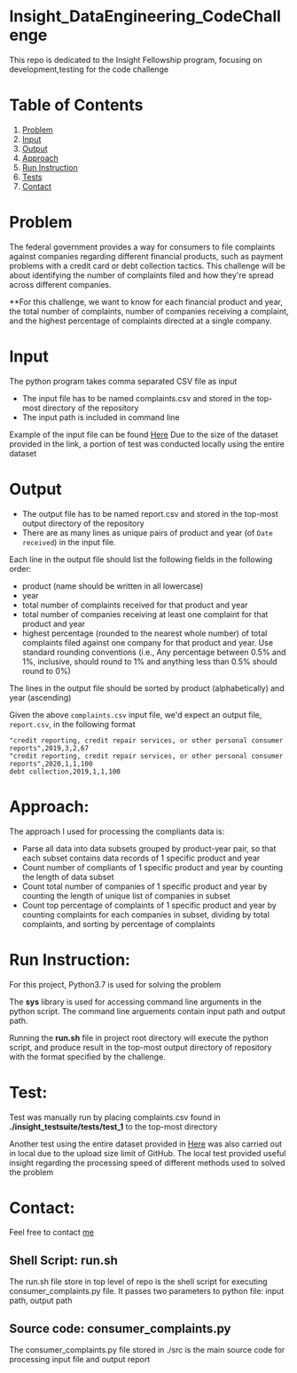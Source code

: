# Insight_DataEngineering_CodeChallenge
This repo is dedicated to the Insight Fellowship program, focusing on development,testing for the code challenge

# Table of Contents
1. [Problem](README.md#Problem)
2. [Input](README.md#Input)
3. [Output](README.md#Output)
4. [Approach](README.md#Approach)
5. [Run Instruction](README.md#Run-Instruction)
6. [Tests](README.md#Tests)
7. [Contact](README.md#Contact)

# Problem
The federal government provides a way for consumers to file complaints against companies regarding different financial products, such as payment problems with a credit card or debt collection tactics. This challenge will be about identifying the number of complaints filed and how they're spread across different companies.

**For this challenge, we want to know for each financial product and year, the total number of complaints, number of companies receiving a complaint, and the highest percentage of complaints directed at a single company.

# Input
The python program takes comma separated CSV file as input
  * The input file has to be named complaints.csv and stored in the top-most directory of the repository
  * The input path is included in command line 

Example of the input file can be found [Here](http://files.consumerfinance.gov/ccdb/complaints.csv.zip)
Due to the size of the dataset provided in the link, a portion of test was conducted locally using the entire dataset


# Output
  * The output file has to be named report.csv and stored in the top-most output directory of the repository
  * There are as many lines as unique pairs of product and year (of `Date received`) in the input file. 

Each line in the output file should list the following fields in the following order:
* product (name should be written in all lowercase)
* year
* total number of complaints received for that product and year
* total number of companies receiving at least one complaint for that product and year
* highest percentage (rounded to the nearest whole number) of total complaints filed against one company for that product and year. Use standard rounding conventions (i.e., Any percentage between 0.5% and 1%, inclusive, should round to 1% and anything less than 0.5% should round to 0%)

The lines in the output file should be sorted by product (alphabetically) and year (ascending)

Given the above `complaints.csv` input file, we'd expect an output file, `report.csv`, in the following format
```
"credit reporting, credit repair services, or other personal consumer reports",2019,3,2,67
"credit reporting, credit repair services, or other personal consumer reports",2020,1,1,100
debt collection,2019,1,1,100
```
# Approach:
The approach I used for processing the compliants data is:
* Parse all data into data subsets grouped by product-year pair, so that each subset contains data records of 1 specific product and year
* Count number of compliants of 1 specific product and year by counting the length of data subset
* Count total number of companies of 1 specific product and year by counting the length of unique list of companies in subset
* Count top percentage of complaints of 1 specific product and year by counting complaints for each companies in subset, dividing by total complaints, and sorting by percentage of complaints

# Run Instruction:
For this project, Python3.7 is used for solving the problem 

The **sys** library is used for accessing command line arguments in the python script. The command line arguements contain input path and output path.

Running the **run.sh** file in project root directory will execute the python script, and produce result in the top-most output directory of repository with the format specified by the challenge.

# Test:
Test was manually run by placing complaints.csv found in **./insight_testsuite/tests/test_1** to the top-most directory

Another test using the entire dataset provided in [Here](http://files.consumerfinance.gov/ccdb/complaints.csv.zip.) was also carried out in local due to the upload size limit of GitHub. The local test provided useful insight regarding the processing speed of different methods used to solved the problem

# Contact:
Feel free to contact [me](https://www.linkedin.com/in/chinghongwu/)

## Shell Script: run.sh 
The run.sh file store in top level of repo is the shell script for executing consumer_complaints.py file. 
It passes two parameters to python file: input path, output path 

## Source code: consumer_complaints.py
The consumer_complaints.py file stored in ./src is the main source code for processing input file and output report


